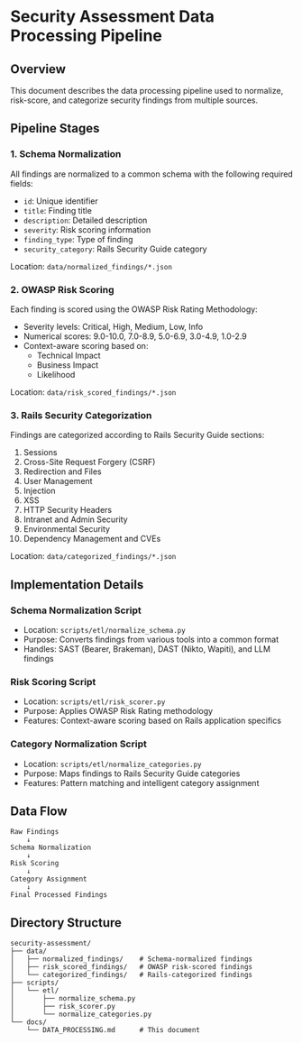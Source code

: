 # Security Assessment Data Processing Pipeline

## Overview

This document describes the data processing pipeline used to normalize, risk-score, and categorize security findings from multiple sources.

## Pipeline Stages

### 1. Schema Normalization

All findings are normalized to a common schema with the following required fields:
- `id`: Unique identifier
- `title`: Finding title
- `description`: Detailed description
- `severity`: Risk scoring information
- `finding_type`: Type of finding
- `security_category`: Rails Security Guide category

Location: `data/normalized_findings/*.json`

### 2. OWASP Risk Scoring

Each finding is scored using the OWASP Risk Rating Methodology:
- Severity levels: Critical, High, Medium, Low, Info
- Numerical scores: 9.0-10.0, 7.0-8.9, 5.0-6.9, 3.0-4.9, 1.0-2.9
- Context-aware scoring based on:
  - Technical Impact
  - Business Impact
  - Likelihood

Location: `data/risk_scored_findings/*.json`

### 3. Rails Security Categorization

Findings are categorized according to Rails Security Guide sections:
1. Sessions
2. Cross-Site Request Forgery (CSRF)
3. Redirection and Files
4. User Management
5. Injection
6. XSS
7. HTTP Security Headers
8. Intranet and Admin Security
9. Environmental Security
10. Dependency Management and CVEs

Location: `data/categorized_findings/*.json`

## Implementation Details

### Schema Normalization Script
- Location: `scripts/etl/normalize_schema.py`
- Purpose: Converts findings from various tools into a common format
- Handles: SAST (Bearer, Brakeman), DAST (Nikto, Wapiti), and LLM findings

### Risk Scoring Script
- Location: `scripts/etl/risk_scorer.py`
- Purpose: Applies OWASP Risk Rating methodology
- Features: Context-aware scoring based on Rails application specifics

### Category Normalization Script
- Location: `scripts/etl/normalize_categories.py`
- Purpose: Maps findings to Rails Security Guide categories
- Features: Pattern matching and intelligent category assignment

## Data Flow

```
Raw Findings
    ↓
Schema Normalization
    ↓
Risk Scoring
    ↓
Category Assignment
    ↓
Final Processed Findings
```

## Directory Structure

```
security-assessment/
├── data/
│   ├── normalized_findings/    # Schema-normalized findings
│   ├── risk_scored_findings/   # OWASP risk-scored findings
│   └── categorized_findings/   # Rails-categorized findings
├── scripts/
│   └── etl/
│       ├── normalize_schema.py
│       ├── risk_scorer.py
│       └── normalize_categories.py
└── docs/
    └── DATA_PROCESSING.md      # This document
``` 